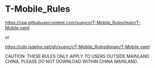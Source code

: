 # T-Mobile_Rules
https://raw.githubusercontent.com/xueycn/T-Mobile_Rules/main/T-Mobile.yaml

or

https://cdn.jsdelivr.net/gh/xueycn/T-Mobile_Rules@main/T-Mobile.yaml

CAUTION: THESE RULES ONLY APPLY TO USERS OUTSIDE MAINLAND CHINA. PLEASE DO NOT DOWNLOAD WITHIN CHINA MAINLAND.
